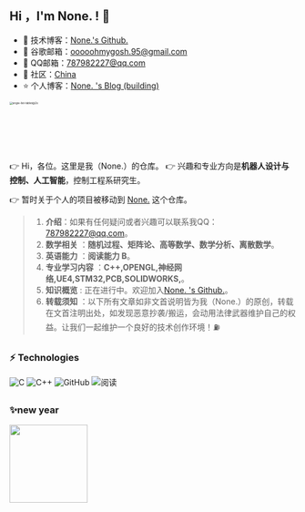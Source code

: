 <!--
**inkShadow-XuanSu/inkShadow-XuanSu** is a ✨ _special_ ✨ repository because its `README.md` (this file) appears on your GitHub profile.

Here are some ideas to get you started:

- 🔭 I’m currently working on ...
- 🌱 I’m currently learning ...
- 👯 I’m looking to collaborate on ...
- 🤔 I’m looking for help with ...
- 💬 Ask me about ...
- 📫 How to reach me: ...
- 😄 Pronouns: ...
- ⚡ Fun fact: ...
-->
## Hi ，I'm  None. ! :wave:  

- 🏡 技术博客：<a href="https://github.com/inkShadow-XuanSu" target="_blank">None.'s  Github.</a>    
- 🌱 谷歌邮箱：ooooohmygosh.95@gmail.com
- 💬 QQ邮箱：787982227@qq.com
- 🤔 社区：<a href="https://en.wikipedia.org/wiki/China" target="_blank">China</a>    
- ⭐️ 个人博客：<a href="https://github.com/inkShadow-XuanSu" target="_blank">None. 's Blog (building)</a>    
<img src="https://upload.wikimedia.org/wikipedia/commons/thumb/a/ab/Frostbite_logo.svg/660px-Frostbite_logo.svg.png" alt="engie-list-tablet@2x" style="zoom:33%;" wight="220px" height="220px"/>

##

<!-- 👉 Hi，各位。这里是我（None.）的仓库。为 **“inkShadow Studio （墨影工作室）”** 的成员之一 。-->

👉 Hi，各位。这里是我（None.）的仓库。
👉 兴趣和专业方向是**机器人设计与控制、人工智能**，控制工程系研究生。

👉 暂时关于个人的项目被移动到 [None.](https://github.com/inkShadow-XuanSu) 这个仓库。


> 1. **介绍**：如果有任何疑问或者兴趣可以联系我QQ： 787982227@qq.com。
> 2. **数学相关** ：**随机过程、矩阵论、高等数学、数学分析、离散数学**。
> 3. **英语能力** ：**阅读能力 B**。
> 4. **专业学习内容** ：**C++,OPENGL,神经网络,UE4,STM32,PCB,SOLIDWORKS,**。
> 5. **知识概览** : 正在进行中。欢迎加入<a href="https://github.com/inkShadow-XuanSu" target="_blank">None. 's  Github.</a>。
> 6. **转载须知** ：以下所有文章如非文首说明皆为我（None.）的原创，转载在文首注明出处，如发现恶意抄袭/搬运，会动用法律武器维护自己的权益。让我们一起维护一个良好的技术创作环境！⛽️


##

### ⚡ Technologies  
![C](https://img.shields.io/badge/-C-00599C?style=flat-square&logo=C)  ![C++](https://img.shields.io/badge/-C++-00599C?style=flat-square&logo=C)  ![GitHub](https://img.shields.io/badge/-GitHub-181717?style=flat-square&logo=github)  ![阅读](https://camo.githubusercontent.com/0578bceb35ebecbe503f4e13a57cba28c39039508d74f0803eab2e91faa1ca17/68747470733a2f2f696d672e736869656c64732e696f2f62616467652fe99885e8afbb2d726561642d627269676874677265656e2e737667)

##

###  ✨new year  

<img align="" height="137px" src="https://github-readme-stats.vercel.app/api?username=inkShadow-XuanSu&hide_title=true&hide_border=true&show_icons=true&include_all_commits=true&line_height=21&bg_color=0,EC6C6C,FFD479,FFFC79,73FA79&theme=graywhite&locale=cn" />



